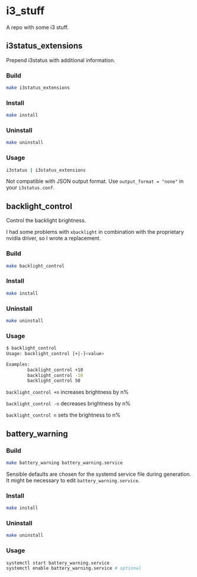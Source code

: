 # i3_stuff
A repo with some i3 stuff.

## i3status_extensions
Prepend i3status with additional information.

### Build
```sh
make i3status_extensions
```

### Install
```sh
make install
```

### Uninstall
```sh
make uninstall
```

### Usage
```sh
i3status | i3status_extensions
```
Not compatible with JSON output format. Use `output_format = "none"` in your `i3status.conf`.

## backlight_control
Control the backlight brightness.

I had some problems with `xbacklight` in combination with the proprietary nvidia driver, so I wrote a replacement.

### Build
```sh
make backlight_control
```

### Install
```sh
make install
```

### Uninstall
```sh
make uninstall
```

### Usage
```sh
$ backlight_control
Usage: backlight_control [+|-]<value>

Examples:
        backlight_control +10
        backlight_control -10
        backlight_control 50

```

`backlight_control +n` increases brightness by n%

`backlight_control -n` decreases brightness by n%

`backlight_control n` sets the brightness to n%

## battery_warning
### Build
```sh
make battery_warning battery_warning.service
```

Sensible defaults are chosen for the systemd service file during generation. It might be necessary to edit `battery_warning.service`.

### Install
```sh
make install
```

### Uninstall
```sh
make uninstall
```

### Usage
```sh
systemctl start battery_warning.service
systemctl enable battery_warning.service # optional
```
